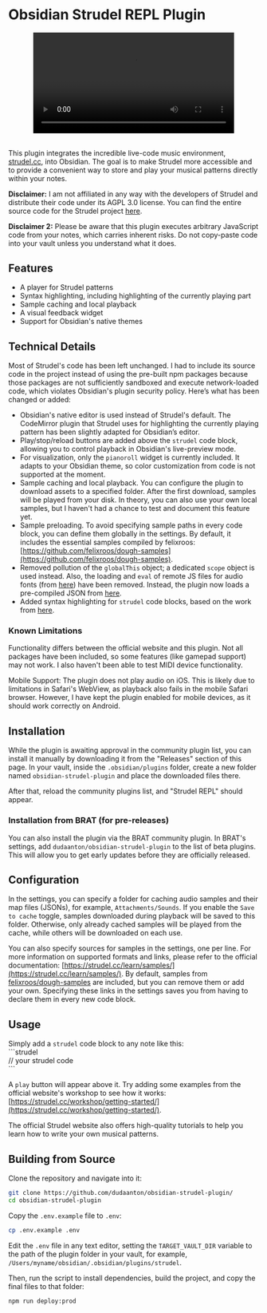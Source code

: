 # Obsidian Strudel REPL Plugin

<div align="center" width="100%">
<video src="https://github.com/user-attachments/assets/dd07cb87-bba1-42e4-a8ef-cb55b722de96" width="80%" controls></video>
</div>

<br>

This plugin integrates the incredible live-code music environment, [strudel.cc](https://strudel.cc), into Obsidian. The goal is to make Strudel more accessible and to provide a convenient way to store and play your musical patterns directly within your notes.

**Disclaimer:** I am not affiliated in any way with the developers of Strudel and distribute their code under its AGPL 3.0 license. You can find the entire source code for the Strudel project [here](https://codeberg.org/uzu/strudel).

**Disclaimer 2:** Please be aware that this plugin executes arbitrary JavaScript code from your notes, which carries inherent risks. Do not copy-paste code into your vault unless you understand what it does.

## Features

- A player for Strudel patterns
- Syntax highlighting, including highlighting of the currently playing part
- Sample caching and local playback
- A visual feedback widget
- Support for Obsidian's native themes

## Technical Details

Most of Strudel's code has been left unchanged. I had to include its source code in the project instead of using the pre-built npm packages because those packages are not sufficiently sandboxed and execute network-loaded code, which violates Obsidian's plugin security policy. Here’s what has been changed or added:

- Obsidian's native editor is used instead of Strudel's default. The CodeMirror plugin that Strudel uses for highlighting the currently playing pattern has been slightly adapted for Obsidian’s editor.
- Play/stop/reload buttons are added above the `strudel` code block, allowing you to control playback in Obsidian's live-preview mode.
- For visualization, only the `pianoroll` widget is currently included. It adapts to your Obsidian theme, so color customization from code is not supported at the moment.
- Sample caching and local playback. You can configure the plugin to download assets to a specified folder. After the first download, samples will be played from your disk. In theory, you can also use your own local samples, but I haven't had a chance to test and document this feature yet.
- Sample preloading. To avoid specifying sample paths in every code block, you can define them globally in the settings. By default, it includes the essential samples compiled by felixroos: [https://github.com/felixroos/dough-samples](https://github.com/felixroos/dough-samples).
- Removed pollution of the `globalThis` object; a dedicated `scope` object is used instead. Also, the loading and `eval` of remote JS files for audio fonts (from [here](https://github.com/felixroos/webaudiofontdata)) have been removed. Instead, the plugin now loads a pre-compiled JSON from [here](https://github.com/dudaanton/webaudiofontdata).
- Added syntax highlighting for `strudel` code blocks, based on the work from [here](https://github.com/deathau/cm-editor-syntax-highlight-obsidian).

### Known Limitations

Functionality differs between the official website and this plugin. Not all packages have been included, so some features (like gamepad support) may not work. I also haven't been able to test MIDI device functionality.

Mobile Support: The plugin does not play audio on iOS. This is likely due to limitations in Safari's WebView, as playback also fails in the mobile Safari browser. However, I have kept the plugin enabled for mobile devices, as it should work correctly on Android.

## Installation

While the plugin is awaiting approval in the community plugin list, you can install it manually by downloading it from the "Releases" section of this page. In your vault, inside the `.obsidian/plugins` folder, create a new folder named `obsidian-strudel-plugin` and place the downloaded files there.

After that, reload the community plugins list, and "Strudel REPL" should appear.

### Installation from BRAT (for pre-releases)

You can also install the plugin via the BRAT community plugin. In BRAT's settings, add `dudaanton/obsidian-strudel-plugin` to the list of beta plugins. This will allow you to get early updates before they are officially released.

## Configuration

In the settings, you can specify a folder for caching audio samples and their map files (JSONs), for example, `Attachments/Sounds`. If you enable the `Save to cache` toggle, samples downloaded during playback will be saved to this folder. Otherwise, only already cached samples will be played from the cache, while others will be downloaded on each use.

You can also specify sources for samples in the settings, one per line. For more information on supported formats and links, please refer to the official documentation: [https://strudel.cc/learn/samples/](https://strudel.cc/learn/samples/).
By default, samples from [felixroos/dough-samples](https://github.com/felixroos/dough-samples) are included, but you can remove them or add your own. Specifying these links in the settings saves you from having to declare them in every new code block.

## Usage

Simply add a `strudel` code block to any note like this:  
\`\`\`strudel  
// your strudel code  
\`\`\`  

A `play` button will appear above it. Try adding some examples from the official website's workshop to see how it works: [https://strudel.cc/workshop/getting-started/](https://strudel.cc/workshop/getting-started/).

The official Strudel website also offers high-quality tutorials to help you learn how to write your own musical patterns.

## Building from Source

Clone the repository and navigate into it:
```sh
git clone https://github.com/dudaanton/obsidian-strudel-plugin/
cd obsidian-strudel-plugin
```

Copy the `.env.example` file to `.env`:
```sh
cp .env.example .env
```

Edit the `.env` file in any text editor, setting the `TARGET_VAULT_DIR` variable to the path of the plugin folder in your vault, for example, `/Users/myname/obsidian/.obsidian/plugins/strudel`.

Then, run the script to install dependencies, build the project, and copy the final files to that folder:
```sh
npm run deploy:prod
```
